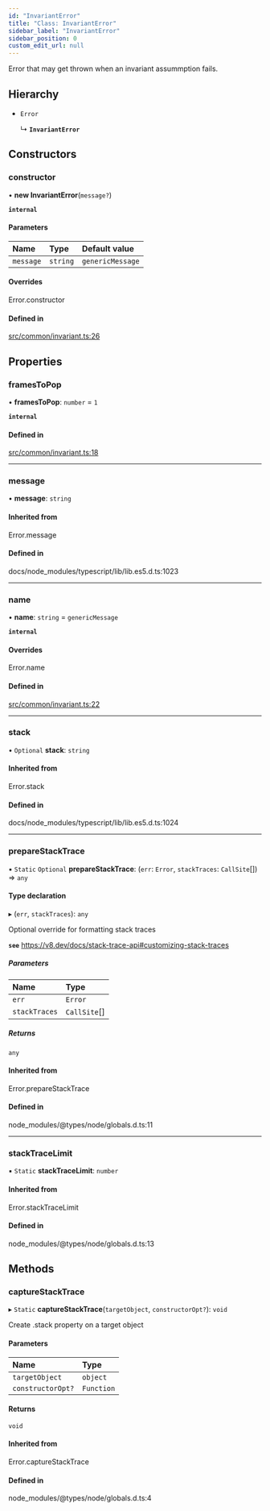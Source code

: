 ```yaml
---
id: "InvariantError"
title: "Class: InvariantError"
sidebar_label: "InvariantError"
sidebar_position: 0
custom_edit_url: null
---
```


Error that may get thrown when an invariant assummption fails.

## Hierarchy

- `Error`

  ↳ **`InvariantError`**

## Constructors

### constructor

• **new InvariantError**(`message?`)

**`internal`**

#### Parameters

| Name | Type | Default value |
| :------ | :------ | :------ |
| `message` | `string` | `genericMessage` |

#### Overrides

Error.constructor

#### Defined in

[src/common/invariant.ts:26](https://github.com/PrasoonPratham/nftlabs-sdk-ts/blob/ff1ad69/src/common/invariant.ts#L26)

## Properties

### framesToPop

• **framesToPop**: `number` = `1`

**`internal`**

#### Defined in

[src/common/invariant.ts:18](https://github.com/PrasoonPratham/nftlabs-sdk-ts/blob/ff1ad69/src/common/invariant.ts#L18)

___

### message

• **message**: `string`

#### Inherited from

Error.message

#### Defined in

docs/node_modules/typescript/lib/lib.es5.d.ts:1023

___

### name

• **name**: `string` = `genericMessage`

**`internal`**

#### Overrides

Error.name

#### Defined in

[src/common/invariant.ts:22](https://github.com/PrasoonPratham/nftlabs-sdk-ts/blob/ff1ad69/src/common/invariant.ts#L22)

___

### stack

• `Optional` **stack**: `string`

#### Inherited from

Error.stack

#### Defined in

docs/node_modules/typescript/lib/lib.es5.d.ts:1024

___

### prepareStackTrace

▪ `Static` `Optional` **prepareStackTrace**: (`err`: `Error`, `stackTraces`: `CallSite`[]) => `any`

#### Type declaration

▸ (`err`, `stackTraces`): `any`

Optional override for formatting stack traces

**`see`** https://v8.dev/docs/stack-trace-api#customizing-stack-traces

##### Parameters

| Name | Type |
| :------ | :------ |
| `err` | `Error` |
| `stackTraces` | `CallSite`[] |

##### Returns

`any`

#### Inherited from

Error.prepareStackTrace

#### Defined in

node_modules/@types/node/globals.d.ts:11

___

### stackTraceLimit

▪ `Static` **stackTraceLimit**: `number`

#### Inherited from

Error.stackTraceLimit

#### Defined in

node_modules/@types/node/globals.d.ts:13

## Methods

### captureStackTrace

▸ `Static` **captureStackTrace**(`targetObject`, `constructorOpt?`): `void`

Create .stack property on a target object

#### Parameters

| Name | Type |
| :------ | :------ |
| `targetObject` | `object` |
| `constructorOpt?` | `Function` |

#### Returns

`void`

#### Inherited from

Error.captureStackTrace

#### Defined in

node_modules/@types/node/globals.d.ts:4
